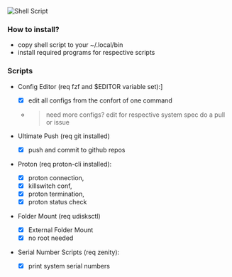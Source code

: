 ![Shell Script](https://img.shields.io/badge/shell_script-%23121011.svg?style=for-the-badge&logo=gnu-bash&logoColor=black&color=purple)

### How to install?
* copy shell script to your ~/.local/bin
* install required programs for respective scripts

### Scripts
* Config Editor (req fzf and $EDITOR variable set):]
   - [x] edit all configs from the confort of one command
   -   > need more configs? edit for respective system spec do a pull or issue

* Ultimate Push (req git installed)
   - [x] push and commit to github repos

* Proton (req proton-cli installed):
   - [x] proton connection, 
   - [x] killswitch conf, 
   - [x] proton termination,
   - [x] proton status check

* Folder Mount (req udisksctl)
   - [x] External Folder Mount
   - [x] no root needed

* Serial Number Scripts (req zenity):
   - [x] print system serial numbers
